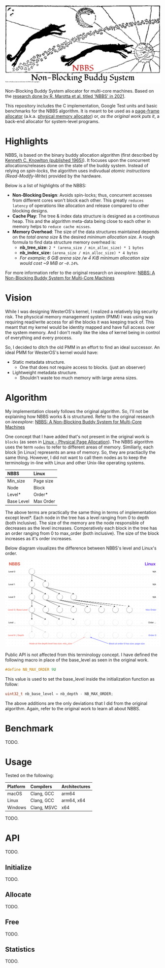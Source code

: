 !["NBBS Header"](/Media/NBBS_Header.png)

Non-Blocking Buddy System allocator for multi-core machines. Based on the [research done by R. Marotta et al. titled 'NBBS' in 2021](https://ieeexplore.ieee.org/document/9358002). 

This repository includes the C implementation, Google Test units and basic benchmarks for the NBBS algorithm.
It is meant to be used as a [page-frame allocator](https://wiki.osdev.org/Page_Frame_Allocation) (a.k.a. [physical memory allocator](https://www.kernel.org/doc/gorman/html/understand/understand009.html)) or, *as the original work puts it*, a back-end allocator for system-level programs.

# Highlights

NBBS, is based on the binary buddy allocation algorithm (first described by [Kenneth C. Knowlton (published 1965)](https://dl.acm.org/doi/10.1145/365628.365655)). It focuses upon the concurrent allocations/releases done on the state of the buddy system. Instead of relying on *spin-locks*, the algorithm uses indivudual *atomic instructions (Read-Modify-Write*) provided by the hardware.

Below is a list of highlights of the NBBS:

* **Non-Blocking Design**: Avoids spin-locks; thus, concurrent accesses from different cores won't block each other. This greatly `reduces latency` of operations like allocation and release compared to other blocking designs.
* **Cache Play**: The tree & index data structure is designed as a continuous heap. This and the algorithm meta-data being close to each other in memory helps to `reduce cache misses`.
* **Memory Overhead**: The size of the data structures maintained depends on the *total arena size* & the desired *minimum allocation size*. A rough formula to find data structure memory overhead is: 
  *  **nb_tree_size:** `2 * (arena_size / min_alloc_size) * 1 bytes`
    * **nb_index_size:** `(arena_size / min_alloc_size) * 4 bytes`
    * *For example; 6 GiB arena size /w 4 KiB minimum allocation size would cost ~9 MiB or `~0.14%`.*

For more information refer to the original research on *ieeexplore*: [NBBS: A Non-Blocking Buddy System for Multi-Core Machines
](https://ieeexplore.ieee.org/document/9358002)


# Vision

While I was designing WesterOS's kernel, I realized a relatively big security risk.
The physcical memory management system (PMM) I was using was requiring read/write access for all the blocks it was keeping track of.
This meant that my kernel would be identity mapped and have full access over the system memory.
And I don't really like the idea of kernel being in control of everything and every process.

So, I decided to ditch the old PMM in an effort to find an ideal successor. An ideal PMM for WesterOS's kernel would have:

* Static metadata structure.
    * One that does not require access to blocks. (just an observer)
* Lightweight metadata structure.
    * Shouldn't waste too much memory with large arena sizes.

# Algorithm

My implementation closely follows the original algorithm. So, I'll not be explaining how NBBS works & is structured. Refer to the original research on *ieeexplore*: [NBBS: A Non-Blocking Buddy System for Multi-Core Machines
](https://ieeexplore.ieee.org/document/9358002)

One concept that I have added that's not present in the original work is `blocks` (as seen in [Linux - Physical Page Allocation](https://www.kernel.org/doc/gorman/html/understand/understand009.html)). The NBBS algorithm uses the term `nodes` to refer to different areas of memory. Similiarly, each block [in Linux] represents an area of memory. So, they are practiaclly the same thing. However, I did not want to call them nodes as to keep the terminology in-line with Linux and other Unix-like operating systems.

NBBS | Linux |
:--- | :--- |
Min_size | Page size |
Node | Block |
Level* | Order* |
Base Level | Max Order |

The above terms are practically the same thing in terms of implementation except level*. Each node in the tree has a level ranging from 0 to depth (both inclusive). The size of the memory are the node responsible of decreases as the level increases. Comperatively each block in the tree has an order ranging from 0 to max_order (both inclusive). The size of the block increases as it's order increases. 

Below diagram visualizes the difference between NBBS's level and Linux's order.

!["NBBS and Linux Term Comparison"](/Media/NBBS_Linux.png)

Public API is not affected from this terminology concept. I have defined the following macro in place of the base_level as seen in the original work.

```c
#define NB_MAX_ORDER 9U
```

This value is used to set the base_level inside the initialization function as follow:

```c
uint32_t nb_base_level = nb_depth - NB_MAX_ORDER;
```

The above additions are the only deviations that I did from the original algorithm. Again, refer to the original work to learn all about NBBS.

# Benchmark

TODO.

# Usage

Tested on the following:

Platform | Compilers | Architectures
:--- | :--- | :--- 
macOS | Clang, GCC | arm64
Linux | Clang, GCC | arm64, x64 
Windows | Clang, MSVC | x64

TODO.

# API

TODO.

## Initialize

TODO.

## Allocate

TODO.

## Free

TODO.

## Statistics

TODO.
